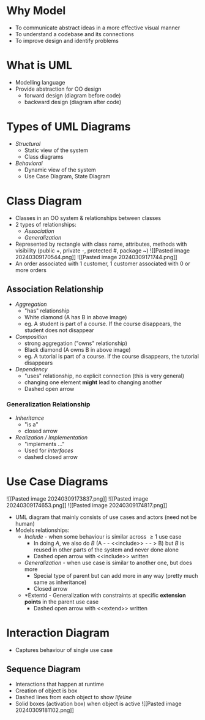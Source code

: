 # Why Model
- To communicate abstract ideas in a more effective visual manner
- To understand a codebase and its connections
- To improve design and identify problems
# What is UML
- Modelling language
- Provide abstraction for OO design
	- forward design (diagram before code)
	- backward design (diagram after code)
# Types of UML Diagrams
- *Structural*
	- Static view of the system
	- Class diagrams
- *Behavioral*
	- Dynamic view of the system
	- Use Case Diagram, State Diagram
# Class Diagram
- Classes in an OO system & relationships between classes
- 2 types of relationships:
	- *Association*
	- *Generalization*
- Represented by rectangle with class name, attributes, methods with visibility (public +, private -, protected #, package ~)
![[Pasted image 20240309170544.png]]
![[Pasted image 20240309171744.png]]
- An order associated with 1 customer, 1 customer associated with 0 or more orders
## Association Relationship
- *Aggregation*
	- "has" relationship
	- White diamond (A has B in above image)
	- eg. A student is part of a course. If the course disappears, the student does not disappear
- *Composition*
	- strong aggregation ("owns" relationship)
	- Black diamond (A owns B in above image)
	- eg. A tutorial is part of a course. If the course disappears, the tutorial disappears
- *Dependency*
	- "uses" relationship, no explicit connection (this is very general)
	- changing one element **might** lead to changing another
	- Dashed open arrow
### Generalization Relationship
- *Inheritance*
	- "is a"
	- closed arrow
- *Realization / Implementation*
	- "implements ..."
	- Used for *interfaces*
	- dashed closed arrow
# Use Case Diagrams
![[Pasted image 20240309173837.png]]
![[Pasted image 20240309174653.png]]
![[Pasted image 20240309174817.png]]
- UML diagram that mainly consists of use cases and actors (need not be human)
- Models relationships:
	- *Include* - when some behaviour is similar across $\ge 1$ use case
		- In doing $A$, we also do $B$ (A - - $\text{<<include>>}$ - - > B) but $B$ is reused in other parts of the system and never done alone
		- Dashed open arrow with \<\<include\>\> written
	- *Generalization* - when use case is similar to another one, but does more
		- Special type of parent but can add more in any way (pretty much same as inheritance)
		- Closed arrow
	- *Extentd - Generalization with constraints at specific **extension points** in the parent use case
		- Dashed open arrow with \<\<extend\>\> written
# Interaction Diagram
- Captures behaviour of single use case
## Sequence Diagram
- Interactions that happen at runtime
- Creation of object is box
- Dashed lines from each object to show *lifeline*
- Solid boxes (activation box) when object is active
![[Pasted image 20240309181102.png]]
